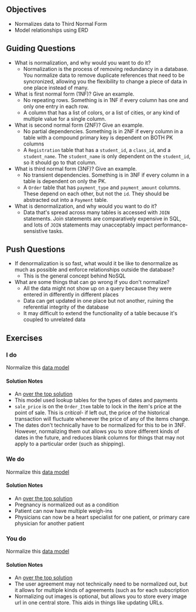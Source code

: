 ## Objectives

* Normalizes data to Third Normal Form
* Model relationships using ERD

## Guiding Questions

* What is normalization, and why would you want to do it?
    * Normalization is the process of removing redundancy in a database. You normalize data to remove duplicate references that need to be syncronized, allowing you the flexibility to change a piece of data in one place instead of many.
* What is first normal form (1NF)? Give an example.
    * No repeating rows. Something is in 1NF if every column has one and only one entry in each row.
    * A column that has a list of colors, or a list of cities, or any kind of multiple value for a single column.
* What is second normal form (2NF)? Give an example.
    * No partial dependencies. Something is in 2NF if every column in a table with a compound primary key is dependent on BOTH PK columns
    * A `Registration` table that has a `student_id`, a `class_id`, and a `student_name`. The `student_name` is only dependent on the `student_id`, so it should go to that column.
* What is third normal form (3NF)? Give an example.
    * No transient dependencies. Something is in 3NF if every column in a table is dependent on only the PK.
    * A `Order` table that has `payment_type` and `payment_amount` columns. These depend on each other, but not the `id`. They should be abstracted out into a `Payment` table.
* What is denormalization, and why would you want to do it?
    * Data that's spread across many tables is accessed with `JOIN` statements. Join statements are comparatively expensive in SQL, and lots of `JOIN` statements may unacceptably impact performance-sensistive tasks.

## Push Questions

* If denormalization is so fast, what would it be like to denormalize as much as possible and enforce relationships outside the database?
    * This is the general concept behind NoSQL
* What are some things that can go wrong if you don't normalize?
    * All the data might not show up on a query because they were entered in differently in different places
    * Data can get updated in one place but not another, ruining the referential integrity of the database
    * It may difficult to extend the functionality of a table because it's coupled to unrelated data

## Exercises

### I do

Normalize this [data model](https://s3-us-west-2.amazonaws.com/lesson-plan-images/normalization_images/Normalization+Exercises+-+Denormalized.jpeg)

#### Solution Notes

* An [over the top solution](https://s3-us-west-2.amazonaws.com/lesson-plan-images/normalization_images/Normalization+Exercises+-+Normalized.jpeg)
* This model used lookup tables for the types of dates and payments
* `sale_price` is on the `Order_Item` table to lock in the item's price at the point of sale. This is _critical_- if left out, the price of the historical transaction will fluctuate whenever the price of any of the items change.
* The dates don't technically have to be normalized for this to be in 3NF. However, normalizing them out allows you to store different kinds of dates in the future, and reduces blank columns for things that may not apply to a particular order (such as shipping).

### We do

Normalize this [data model](https://s3-us-west-2.amazonaws.com/lesson-plan-images/normalization_images/Normalization+Exercises+-+Denormalized+2+(1).jpeg)

#### Solution Notes

* An [over the top solution](https://s3-us-west-2.amazonaws.com/lesson-plan-images/normalization_images/Normalization+Exercises+-+Normalized+2.jpeg)
* Pregnancy is normalized out as a condition
* Patient can now have multiple weigh-ins
* Physicians can now be a heart specialist for one patient, or primary care physician for another patient

### You do

Normalize this [data model](https://s3-us-west-2.amazonaws.com/lesson-plan-images/normalization_images/Normalization+Exercises+-+Denormalized+3.jpeg)

#### Solution Notes

* An [over the top solution](https://s3-us-west-2.amazonaws.com/lesson-plan-images/normalization_images/Normalization+Exercises+-+Normalized+3.jpeg)
* The user agreement may not technically need to be normalized out, but it allows for multiple kinds of agreements (such as for each subscription
* Normalizing out images is optional, but allows you to store every image url in one central store. This aids in things like updating URLs.